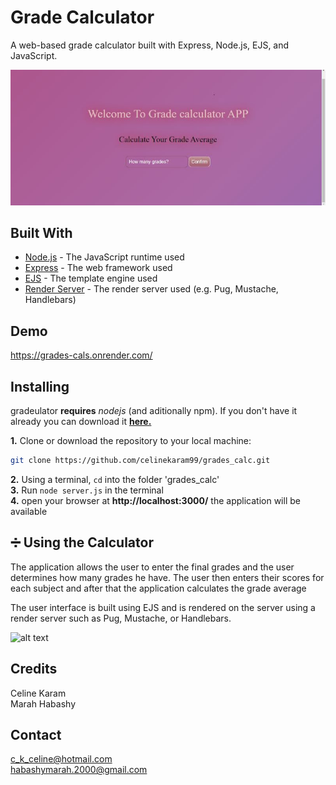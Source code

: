# Grade Calculator

A web-based grade calculator built with Express, Node.js, EJS, and JavaScript.


![calc_grades.png](https://github.com/celinekaram99/grades_calc/blob/master/calc_grades.jpg?raw=true)

## Built With

* [Node.js](https://nodejs.org) - The JavaScript runtime used
* [Express](https://expressjs.com) - The web framework used
* [EJS](https://npmjs.com/package/ejs) - The template engine used
* [Render Server](https://npmjs.com/package/<render-server>) - The render server used (e.g. Pug, Mustache, Handlebars)

## Demo
https://grades-cals.onrender.com/


## Installing

gradeulator **requires** _nodejs_ (and aditionally npm). If you don't have it already you can download it **[here.](https://nodejs.org/en/)**  

**1.** Clone or download the repository to your local machine:  
```bash
git clone https://github.com/celinekaram99/grades_calc.git
```
**2.** Using a terminal, `cd` into the folder 'grades_calc'<br>
**3.** Run `node server.js` in the terminal<br>
**4.** open your browser at **http://localhost:3000/** the application will be available

## :heavy_division_sign: Using the Calculator

The application allows the user to enter the final grades and the user determines how many grades he have.  The user then enters their scores for each subject and after that the application calculates the grade average

The user interface is built using EJS and is rendered on the server using a render server such as Pug, Mustache, or Handlebars.

![alt text](https://github.com/celinekaram99/grades_calc/blob/master/ezgif.com-gif-maker.gif?raw=true)

## Credits
Celine Karam\
Marah Habashy

## Contact
c_k_celine@hotmail.com\
habashymarah.2000@gmail.com
